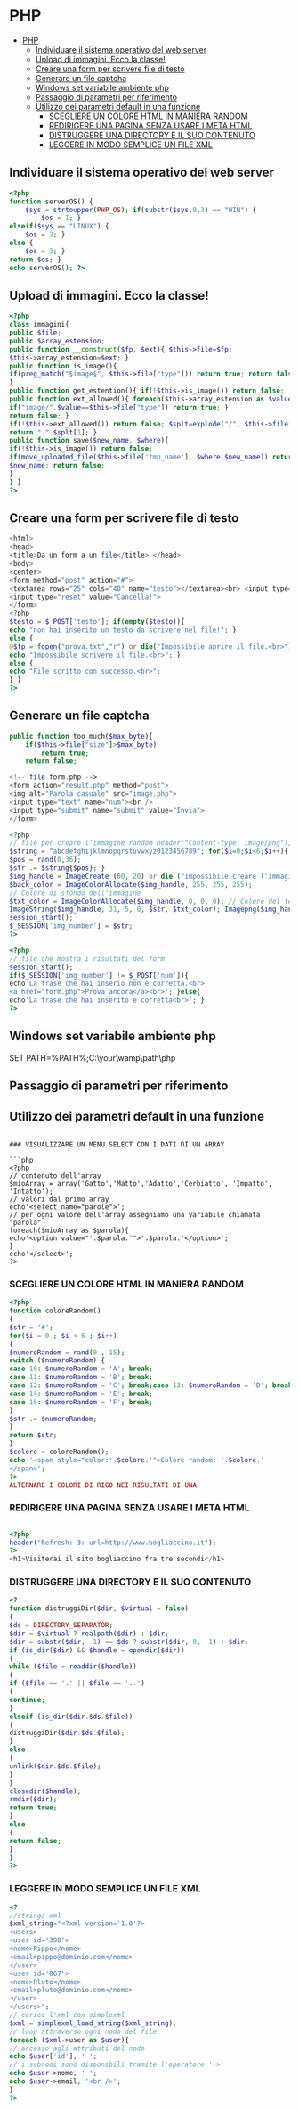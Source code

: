 # PHP

<!-- TOC -->

- [PHP](#php)
    - [Individuare il sistema operativo del web server](#individuare-il-sistema-operativo-del-web-server)
    - [Upload di immagini. Ecco la classe!](#upload-di-immagini-ecco-la-classe)
    - [Creare una form per scrivere file di testo](#creare-una-form-per-scrivere-file-di-testo)
    - [Generare un file captcha](#generare-un-file-captcha)
    - [Windows set variabile ambiente php](#windows-set-variabile-ambiente-php)
    - [Passaggio di parametri per riferimento](#passaggio-di-parametri-per-riferimento)
    - [Utilizzo dei parametri default in una funzione](#utilizzo-dei-parametri-default-in-una-funzione)
        - [SCEGLIERE UN COLORE HTML IN MANIERA RANDOM](#scegliere-un-colore-html-in-maniera-random)
        - [REDIRIGERE UNA PAGINA SENZA USARE I META HTML](#redirigere-una-pagina-senza-usare-i-meta-html)
        - [DISTRUGGERE UNA DIRECTORY E IL SUO CONTENUTO](#distruggere-una-directory-e-il-suo-contenuto)
        - [LEGGERE IN MODO SEMPLICE UN FILE XML](#leggere-in-modo-semplice-un-file-xml)

<!-- /TOC -->

## Individuare il sistema operativo del web server

```php
<?php
function serverOS() {
    $sys = strtoupper(PHP_OS); if(substr($sys,0,3) == "WIN") {
        $os = 1; }
elseif($sys == "LINUX") {
    $os = 2; }
else {
    $os = 3; }
return $os; }
echo serverOS(); ?>
```

## Upload di immagini. Ecco la classe!

```php
<?php
class immagini{
public $file;
public $array_estension;
public function __construct($fp, $ext){ $this->file=$fp;
$this->array_estension=$ext; }
public function is_image(){
if(preg_match("§image§", $this->file["type"])) return true; return false;
}
public function get_estention(){ if(!$this->is_image()) return false;
public function ext_allowed(){ foreach($this->array_estension as $value){
if("image/".$value==$this->file["type"]) return true; }
return false; }
if(!$this->ext_allowed()) return false; $splt=explode("/", $this->file["type"]); if($splt[1]=="jpeg") $splt[1]="jpg";
return ".".$splt[1]; }
public function save($new_name, $where){
if(!$this->is_image()) return false;
if(move_uploaded_file($this->file['tmp_name'], $where.$new_name)) return $where.
$new_name; return false;
}
} }
?>
```

## Creare una form per scrivere file di testo

```php
<html>
<head>
<title>Da un form a un file</title> </head>
<body>
<center>
<form method="post" action="#">
<textarea rows="25" cols="40" name="testo"></textarea><br> <input type="submit" value="Invia!">
<input type="reset" value="Cancella!">
</form>
<?php
$testo = $_POST['testo']; if(empty($testo)){
echo "non hai inserito un testo da scrivere nel file!"; }
else {
@$fp = fopen("prova.txt","r") or die("Impossibile aprire il file.<br>"); if(!fputs($fp,$testo)){
echo "Impossibile scrivere il file.<br>"; }
else {
echo "File scritto con successo.<br>";
} }
?>
```

## Generare un file captcha

```php
public function too_much($max_byte){ 
    if($this->file["size"]>$max_byte) 
        return true; 
    return false;

<!-- file form.php -->
<form action="result.php" method="post">
<img alt="Parola casuale" src="image.php">
<input type="text" name="num"><br />
<input type="submit" name="submit" value="Invia">
</form>

<?php
// file per creare l'immagine random header("Content-type: image/png");
$string = "abcdefghijklmnopqrstuvwxyz0123456789"; for($i=0;$i<6;$i++){
$pos = rand(0,36);
$str .= $string{$pos}; }
$img_handle = ImageCreate (60, 20) or die ("impossibile creare l'immagine"); // Dimensione dell'immagine (x,y)
$back_color = ImageColorAllocate($img_handle, 255, 255, 255);
// Colore di sfondo dell'immagine
$txt_color = ImageColorAllocate($img_handle, 0, 0, 0); // Colore del testo
ImageString($img_handle, 31, 5, 0, $str, $txt_color); Imagepng($img_handle);
session_start();
$_SESSION['img_number'] = $str;
?>

<?php
// file che mostra i risultati del form
session_start();
if($_SESSION['img_number'] != $_POST['num']){
echo'La frase che hai inserio non è corretta.<br>
<a href="form.php">Prova ancora</a><br>'; }else{
echo'La frase che hai inserito è corretta<br>'; }
?>
```


## Windows set variabile ambiente php
SET PATH=%PATH%;C:\your\wamp\path\php


## Passaggio di parametri per riferimento
<?php
function aggiungi_qualcosa(&$string)
{
$string .= 'e qualche altra cosa.';
}
$str = 'Questa è una stringa, ';
aggiungi_qualcosa($str);
echo $str;
// l'output sarà 'Questa è una stringa, e qualche altra cosa.'
?>

## Utilizzo dei parametri default in una funzione
<?php
function fare_pizza($pizza = "margherita")
{
return "Vuoi una pizza $pizza.\n";
}
echo fare_pizza();
echo fare_pizza("napoletana");

## tips_ioprogrammo PHP

### SCRIVERE IN UN FILE DI TESTO E PERMETTERNE IL DOWNLOAD

```php
<?
// Ottenere l'indirizzo IP dell'utente e memorizzarlo in un variabile
$stringa = $_SERVER['REMOTE_ADDR'];
// Creare il file da scrivere
$file = fopen($stringa, 'w') or die("impossible aprire il file");
// Scrivere il testo nel file
fwrite($file, $stringa);
// Chiudere il file
fclose($file);
// Forzare il download
$filepath = "/home/percorso/del/file/";
$file = $filepath . $ip; header("Content-type: application/force-downlo
ad");
header("Content-Transfer-Encoding: Binary");
header("Content-length: ".filesize($file)); header("Content-disposition:
attachment; filename=\"".basename($file)."\""); readfile($file);
//Eliminare il file
unlink($stringa);
?>
```

### VISUALIZZARE UN MENU SELECT CON I DATI DI UN ARRAY

```php
<?php
// contenuto dell'array
$mioArray = array('Gatto','Matto','Adatto','Cerbiatto', 'Impatto', 'Intatto');
// valori dal primo array
echo'<select name="parole">';
// per ogni valore dell'array assegniamo una variabile chiamata "parola"
foreach($mioArray as $parola){
echo'<option value="'.$parola.'">'.$parola.'</option>';
}
echo'</select>';
?>
```

### SCEGLIERE UN COLORE HTML IN MANIERA RANDOM

```php
<?php
function coloreRandom()
{
$str = '#';
for($i = 0 ; $i < 6 ; $i++)
{
$numeroRandom = rand(0 , 15);
switch ($numeroRandom) {
case 10: $numeroRandom = 'A'; break;
case 11: $numeroRandom = 'B'; break;
case 12: $numeroRandom = 'C'; break;case 13: $numeroRandom = 'D'; break;
case 14: $numeroRandom = 'E'; break;
case 15: $numeroRandom = 'F'; break;
}
$str .= $numeroRandom;
}
return $str;
}
$colore = coloreRandom();
echo '<span style="color:'.$colore.'">Colore random: '.$colore.'
</span>';
?>
ALTERNARE I COLORI DI RIGO NEI RISULTATI DI UNA
```


### REDIRIGERE UNA PAGINA SENZA USARE I META HTML

```php

<?php
header("Refresh: 3: url=http://www.bogliaccino.it");
?>
<h1>Visiterai il sito bogliaccino fra tre secondi</h1>

```

### DISTRUGGERE UNA DIRECTORY E IL SUO CONTENUTO

```php
<?
function distruggiDir($dir, $virtual = false)
{
$ds = DIRECTORY_SEPARATOR;
$dir = $virtual ? realpath($dir) : $dir;
$dir = substr($dir, -1) == $ds ? substr($dir, 0, -1) : $dir;
if (is_dir($dir) && $handle = opendir($dir))
{
while ($file = readdir($handle))
{
if ($file == '.' || $file == '..')
{
continue;
}
elseif (is_dir($dir.$ds.$file))
{
distruggiDir($dir.$ds.$file);
}
else
{
unlink($dir.$ds.$file);
}
}
closedir($handle);
rmdir($dir);
return true;
}
else
{
return false;
}
}
?>
```

### LEGGERE IN MODO SEMPLICE UN FILE XML

```php
<?
//stringa xml
$xml_string="<?xml version='1.0'?>
<users>
<user id='398'>
<nome>Pippo</nome>
<email>pippo@dominio.com</nome>
</user>
<user id='867'>
<nome>Pluto</nome>
<email>pluto@dominio.com</nome>
</user>
</users>";
// carico l'xml con simplexml
$xml = simplexml_load_string($xml_string);
// loop attraverso ogni nodo del file
foreach ($xml->user as $user){
// accesso agli attributi del nodo
echo $user['id'], ' ';
// i subnodi sono disponibili tramite l'operatore '->'
echo $user->nome, ' ';
echo $user->email, '<br />';
}
?>
```